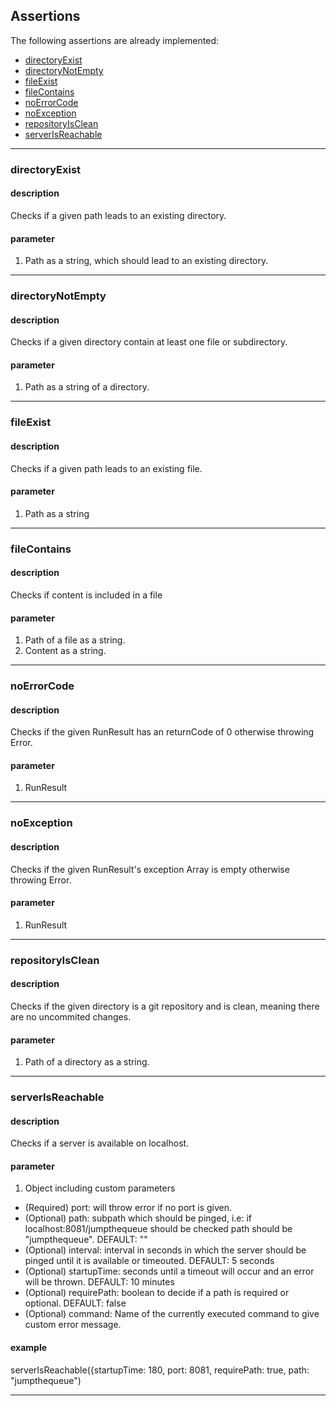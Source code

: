 ## Assertions
The following assertions are already implemented:
* [directoryExist](#directoryExist)
* [directoryNotEmpty](#directoryNotEmpty)
* [fileExist](#fileExist)
* [fileContains](#fileContains)
* [noErrorCode](#noErrorCode)
* [noException](#noExceptions)
* [repositoryIsClean](#repositoryIsClean)
* [serverIsReachable](#serverIsReachable)

***

### directoryExist <a name="directoryExist"></a>
#### description
Checks if a given path leads to an existing directory.
#### parameter
1. Path as a string, which should lead to an existing directory.

***

### directoryNotEmpty <a name="directoryNotEmpty"></a>
#### description
Checks if a given directory contain at least one file or subdirectory.
#### parameter
1. Path as a string of a directory.

***

### fileExist <a name="fileExist"></a>
#### description
Checks if a given path leads to an existing file.
#### parameter
1. Path as a string

***

### fileContains <a name="fileContains"></a>
#### description
Checks if content is included in a file
#### parameter
1. Path of a file as a string.
2. Content as a string.

***

### noErrorCode <a name="noErrorCode"></a>
#### description
Checks if the given RunResult has an returnCode of 0 otherwise throwing Error.
#### parameter
1. RunResult

***

### noException <a name="noException"></a>
#### description
Checks if the given RunResult's exception Array is empty otherwise throwing Error.
#### parameter
1. RunResult

***

### repositoryIsClean <a name="repositoryIsClean"></a>
#### description
Checks if the given directory is a git repository and is clean, meaning there are no uncommited changes.
#### parameter
1. Path of a directory as a string.

***

### serverIsReachable <a name="serverIsReachable"></a>
#### description
Checks if a server is available on localhost.
#### parameter
1. Object including custom parameters
* (Required) port: will throw error if no port is given.
* (Optional) path: subpath which should be pinged, i.e: if localhost:8081/jumpthequeue should be checked path should be "jumpthequeue". DEFAULT: ""
* (Optional) interval: interval in seconds in which the server should be pinged until it is available or timeouted. DEFAULT: 5 seconds
* (Optional) startupTime: seconds until a timeout will occur and an error will be thrown. DEFAULT: 10 minutes
* (Optional) requirePath: boolean to decide if a path is required or optional. DEFAULT: false
* (Optional) command: Name of the currently executed command to give custom error message.
#### example
serverIsReachable({startupTime: 180, port: 8081, requirePath: true, path: "jumpthequeue")

***